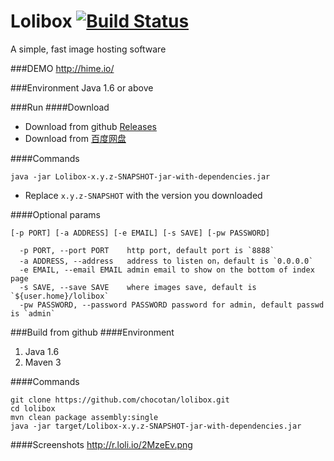 Lolibox [![Build Status](https://buildhive.cloudbees.com/job/chocotan/job/lolibox/badge/icon)](https://buildhive.cloudbees.com/job/chocotan/job/lolibox/)
=======

A simple, fast image hosting software

###DEMO
http://hime.io/

###Environment
Java 1.6 or above


###Run
####Download
* Download from github [Releases](https://github.com/chocotan/lolibox/releases)
* Download from [百度网盘](http://pan.baidu.com/s/1dDpLenR)

####Commands
```
java -jar Lolibox-x.y.z-SNAPSHOT-jar-with-dependencies.jar
```

* Replace `x.y.z-SNAPSHOT` with the version you downloaded

####Optional params

```
[-p PORT] [-a ADDRESS] [-e EMAIL] [-s SAVE] [-pw PASSWORD]

  -p PORT, --port PORT    http port, default port is `8888`
  -a ADDRESS, --address   address to listen on，default is `0.0.0.0`
  -e EMAIL, --email EMAIL admin email to show on the bottom of index page
  -s SAVE, --save SAVE    where images save, default is `${user.home}/lolibox`
  -pw PASSWORD, --password PASSWORD password for admin, default passwd is `admin`
```

###Build from github
####Environment
1. Java 1.6
2. Maven 3

####Commands
```
git clone https://github.com/chocotan/lolibox.git
cd lolibox
mvn clean package assembly:single
java -jar target/Lolibox-x.y.z-SNAPSHOT-jar-with-dependencies.jar
```

####Screenshots
http://r.loli.io/2MzeEv.png
